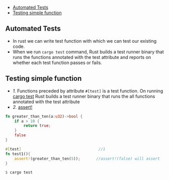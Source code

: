 - [Automated Tests](#what)
- [Testing simple function](#tests)

<a name=what></a>
## Automated Tests
- In rust we can write test function with which we can test our existing code.
- When we run `cargo test` command, Rust builds a test runner binary that runs the functions annotated with the test attribute and reports on whether each test function passes or fails.

<a name=tests></a>
## Testing simple function
- _1._ Functions preceded by attribute `#[test]` is a test function. On running [cargo test](/Languages/Programming_Languages/Rust/Cargo_BuildSystem) Rust builds a test runner binary that runs the all functions annotated with the test attribute
- _2._ [assert!](/Languages/Programming_Languages/Rust/Functions)
```rs
fn greater_than_ten(a:u32)->bool {
    if a > 10 {
        return true;
    }
    false
}

#[test]                                  //1
fn test1(){
    assert!(greater_than_ten(5));       //assert!(false) will assert
}

$ cargo test

```
